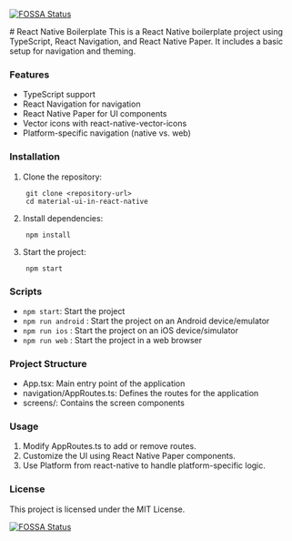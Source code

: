 [![FOSSA Status](https://app.fossa.com/api/projects/git%2Bgithub.com%2Falexi-courieux%2FFinanceAlchemist.svg?type=shield)](https://app.fossa.com/projects/git%2Bgithub.com%2Falexi-courieux%2FFinanceAlchemist?ref=badge_shield)

﻿# React Native Boilerplate
This is a React Native boilerplate project using TypeScript, React Navigation, and React Native Paper. It includes a basic setup for navigation and theming.  

### Features
- TypeScript support
- React Navigation for navigation
- React Native Paper for UI components
- Vector icons with react-native-vector-icons
- Platform-specific navigation (native vs. web)

### Installation
1. Clone the repository:  
```shell
    git clone <repository-url>
    cd material-ui-in-react-native
```
2. Install dependencies:  
```shell
    npm install
```
3. Start the project:  
```shell
    npm start
```

### Scripts
- `npm start`: Start the project
- `npm run android` : Start the project on an Android device/emulator
- `npm run ios` : Start the project on an iOS device/simulator
- `npm run web` : Start the project in a web browser

### Project Structure
- App.tsx: Main entry point of the application
- navigation/AppRoutes.ts: Defines the routes for the application
- screens/: Contains the screen components

### Usage
1. Modify AppRoutes.ts to add or remove routes.
2. Customize the UI using React Native Paper components.
3. Use Platform from react-native to handle platform-specific logic.

### License
This project is licensed under the MIT License.

[![FOSSA Status](https://app.fossa.com/api/projects/git%2Bgithub.com%2Falexi-courieux%2FFinanceAlchemist.svg?type=large)](https://app.fossa.com/projects/git%2Bgithub.com%2Falexi-courieux%2FFinanceAlchemist?ref=badge_large)
